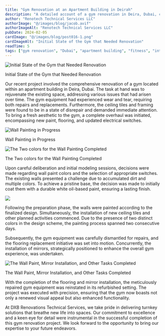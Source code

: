 ```yaml
---
title: "Gym Renovation at an Apartment Building in Deirah"
description: "A detailed account of a gym renovation in Deira, Dubai, covering repairs, painting, flooring, and equipment upgrades for a modern fitness space."
author: "Renotech Technical Services LLC"
authorImage: "@/images/blog/jacob.avif"
authorImageAlt: "Renotech Technical Services LLC"
pubDate: 2024-02-05
cardImage: "@/images/blog/post016-1.png"
cardImageAlt: "Initial State of the Gym that Needed Renovation"
readTime: 5
tags: ["gym renovation", "Dubai", "apartment building", "fitness", "interior design"]
---
```


![Initial State of the Gym that Needed Renovation](@/images/blog/post016-1.png "Initial State of the Gym that Needed Renovation")

Initial State of the Gym that Needed Renovation

Our recent project involved the comprehensive renovation of a gym located within an apartment building in Deira, Dubai. The task at hand was to rejuvenate the existing space, addressing various issues that had arisen over time. The gym equipment had experienced wear and tear, requiring both repairs and replacements. Furthermore, the ceiling tiles and framing were found to be in a state of disrepair and demanded immediate attention. To bring a fresh aesthetic to the gym, a complete overhaul was initiated, encompassing new paint, flooring, and updated electrical switches.

  

![Wall Painting in Progress](https://img1.wsimg.com/isteam/ip/c49a412a-7d5c-4c86-b371-17b58bdd84ac/20231205_130035.jpg/:/cr=t:0%25,l:0%25,w:100%25,h:100%25/rs=w:1280 "Wall Painting in Progress")

Wall Painting in Progress

![The Two colors for the Wall Painting Completed](https://img1.wsimg.com/isteam/ip/c49a412a-7d5c-4c86-b371-17b58bdd84ac/IMG-20231205-WA0055.jpg/:/cr=t:0%25,l:0%25,w:100%25,h:100%25/rs=w:1280 "The Two colors for the Wall Painting Completed")

The Two colors for the Wall Painting Completed

Upon careful deliberation and initial modeling sessions, decisions were made regarding wall paint colors and the selection of appropriate switches. The existing walls presented a challenge due to accumulated dirt and multiple colors. To achieve a pristine base, the decision was made to initially coat them with a durable white oil-based paint, ensuring a lasting finish.

  

![](https://img1.wsimg.com/isteam/ip/c49a412a-7d5c-4c86-b371-17b58bdd84ac/IMG-20240202-WA0027.jpg/:/cr=t:0%25,l:0%25,w:100%25,h:100%25/rs=w:1280)

Following the preparation phase, the walls were painted according to the finalized design. Simultaneously, the installation of new ceiling tiles and other planned activities commenced. Due to the presence of two distinct colors in the design scheme, the painting process spanned two consecutive days.

Subsequently, the gym equipment was carefully dismantled for repairs, and the flooring replacement initiative was set into motion. Concurrently, the installation of mirrors, strategically positioned to enhance the overall gym experience, was undertaken.

  

![The Wall Paint, Mirror Installation, and Other Tasks Completed](https://img1.wsimg.com/isteam/ip/c49a412a-7d5c-4c86-b371-17b58bdd84ac/20231220_135645.jpg/:/cr=t:0%25,l:0%25,w:100%25,h:100%25/rs=w:1280 "The Wall Paint, Mirror Installation, and Other Tasks Completed")

The Wall Paint, Mirror Installation, and Other Tasks Completed

With the completion of the flooring and mirror installation, the meticulously repaired gym equipment was reinstated in its refurbished setting. The project was executed with precision, ensuring that the gym now boasts not only a renewed visual appeal but also enhanced functionality.

At DXB Renovations Technical Services, we take pride in delivering turnkey solutions that breathe new life into spaces. Our commitment to excellence and a keen eye for detail were instrumental in the successful completion of this gym renovation project. We look forward to the opportunity to bring our expertise to your future endeavors.